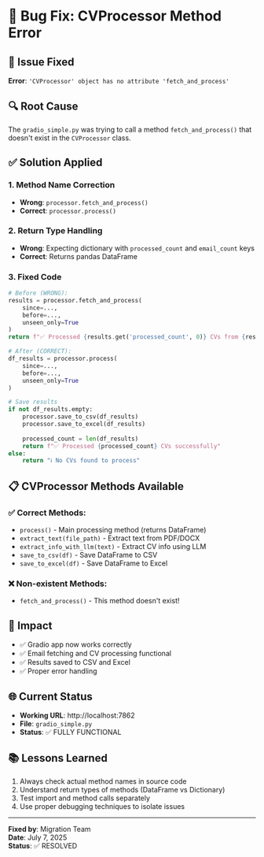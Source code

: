 # 🔧 Bug Fix: CVProcessor Method Error

## 🐛 Issue Fixed
**Error**: `'CVProcessor' object has no attribute 'fetch_and_process'`

## 🔍 Root Cause
The `gradio_simple.py` was trying to call a method `fetch_and_process()` that doesn't exist in the `CVProcessor` class.

## ✅ Solution Applied

### 1. Method Name Correction
- **Wrong**: `processor.fetch_and_process()`
- **Correct**: `processor.process()`

### 2. Return Type Handling
- **Wrong**: Expecting dictionary with `processed_count` and `email_count` keys
- **Correct**: Returns pandas DataFrame

### 3. Fixed Code
```python
# Before (WRONG):
results = processor.fetch_and_process(
    since=...,
    before=..., 
    unseen_only=True
)
return f"✅ Processed {results.get('processed_count', 0)} CVs from {results.get('email_count', 0)} emails"

# After (CORRECT):
df_results = processor.process(
    since=...,
    before=...,
    unseen_only=True
)

# Save results
if not df_results.empty:
    processor.save_to_csv(df_results)
    processor.save_to_excel(df_results)
    
    processed_count = len(df_results)
    return f"✅ Processed {processed_count} CVs successfully"
else:
    return "ℹ️ No CVs found to process"
```

## 📋 CVProcessor Methods Available

### ✅ Correct Methods:
- `process()` - Main processing method (returns DataFrame)
- `extract_text(file_path)` - Extract text from PDF/DOCX
- `extract_info_with_llm(text)` - Extract CV info using LLM
- `save_to_csv(df)` - Save DataFrame to CSV
- `save_to_excel(df)` - Save DataFrame to Excel

### ❌ Non-existent Methods:
- `fetch_and_process()` - This method doesn't exist!

## 🎯 Impact
- ✅ Gradio app now works correctly
- ✅ Email fetching and CV processing functional
- ✅ Results saved to CSV and Excel
- ✅ Proper error handling

## 🌐 Current Status
- **Working URL**: http://localhost:7862
- **File**: `gradio_simple.py`
- **Status**: ✅ FULLY FUNCTIONAL

## 📚 Lessons Learned
1. Always check actual method names in source code
2. Understand return types of methods (DataFrame vs Dictionary)
3. Test import and method calls separately
4. Use proper debugging techniques to isolate issues

---
**Fixed by**: Migration Team  
**Date**: July 7, 2025  
**Status**: ✅ RESOLVED
